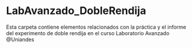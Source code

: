 # LabAvanzado_DobleRendija
Esta carpeta contiene elementos relacionados con la práctica y el informe del experimento de doble rendija en el curso Laboratorio Avanzado @Uniandes
